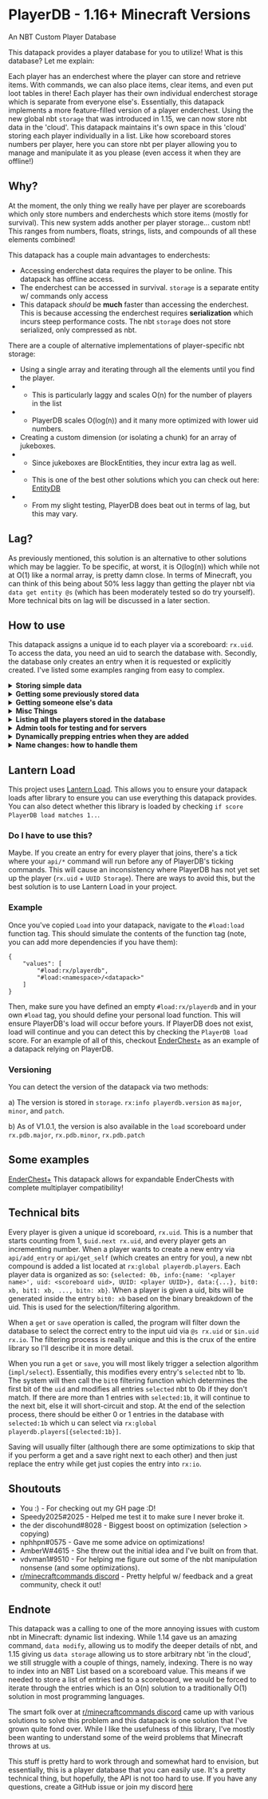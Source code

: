 # PlayerDB - 1.16+ Minecraft Versions
An NBT Custom Player Database

This datapack provides a player database for you to utilize! What is this database? Let me explain:

Each player has an enderchest where the player can store and retrieve items. With commands, we can also place items, clear items, and even put loot tables in there! Each player has their own individual enderchest storage which is separate from everyone else's. Essentially, this datapack implements a more feature-filled version of a player enderchest. Using the new global nbt `storage` that was introduced in 1.15, we can now store nbt data in the 'cloud'. This datapack maintains it's own space in this 'cloud' storing each player individually in a list. Like how scoreboard stores numbers per player, here you can store nbt per player allowing you to manage and manipulate it as you please (even access it when they are offline!)

## Why?

At the moment, the only thing we really have per player are scoreboards which only store numbers and enderchests which store items (mostly for survival). This new system adds another per player storage... custom nbt! This ranges from numbers, floats, strings, lists, and compounds of all these elements combined!

This datapack has a couple main advantages to enderchests:
* Accessing enderchest data requires the player to be online. This datapack has offline access.
* The enderchest can be accessed in survival. `storage` is a separate entity w/ commands only access
* This datapack *should* be **much** faster than accessing the enderchest. This is because accessing the enderchest requires **serialization** which incurs steep performance costs. The nbt `storage` does not store serialized, only compressed as nbt.

There are a couple of alternative implementations of player-specific nbt storage:
* Using a single array and iterating through all the elements until you find the player.
* * This is particularly laggy and scales O(n) for the number of players in the list
* * PlayerDB scales O(log(n)) and it many more optimized with lower uid numbers.
* Creating a custom dimension (or isolating a chunk) for an array of jukeboxes.
* * Since jukeboxes are BlockEntities, they incur extra lag as well.
* * This is one of the best other solutions which you can check out here: [EntityDB](https://github.com/hqics/entitydb)
* * From my slight testing, PlayerDB does beat out in terms of lag, but this may vary.

## Lag?

As previously mentioned, this solution is an alternative to other solutions which may be laggier. To be specific, at worst, it is O(log(n)) which while not at O(1) like a normal array, is pretty damn close. In terms of Minecraft, you can think of this being about 50% less laggy than getting the player nbt via `data get entity @s` (which has been moderately tested so do try yourself). More technical bits on lag will be discussed in a later section.

## How to use

This datapack assigns a unique id to each player via a scoreboard: `rx.uid`. To access the data, you need an uid to search the database with. Secondly, the database only creates an entry when it is requested or explicitly created. I've listed some examples ranging from easy to complex.

<details>
<summary><b>Storing simple data</b></summary>
<br>

This will get `@s`'s database entry. If it does not exist, it'll dynamically create it.

    function rx.playerdb:api/get_self

Our data is available at `rx:io playerdb.player.data`. We should write some data, notice how we organized our data by `author.cool_pack`.

    data modify storage rx:io playerdb.player.data.author.cool_pack set value {eggs: 3b}

Note that we stored our data in `author.cool_pack`. Namespacing our data allows us to have better compatibility with other packs!

Finally, let's save our data!

    function rx.playerdb:api/save_self

<br>
</details>

<details>
<summary><b>Getting some previously stored data</b></summary>
<br>

    function rx.playerdb:api/get_self
    execute store result score @s eggs run data get storage rx:io playerdb.player.data.author.cool_pack.eggs

    # No need to save, we are just reading

<br>
</details>

<details>
<summary><b>Getting someone else's data</b></summary>
<br>
    
Sometimes, we don't want to get our own data, but someone else's. Let's say that we have someone else's id stored in `author.obj`.

    scoreboard players operation $in.uid rx.io = @s author.obj

    # Note that we are using `api/get` here, `get` will **not** make a new entry on the fly
    function rx.playerdb:api/get

    # Let's hope they had some eggs stored, I was running out
    execute store result score @s eggs run data get storage rx:io playerdb.player.data.author.cool_pack.eggs

    # No need to save, we are just reading someone else's data ;)
    # If we were to... steal some eggs, we could save that change via:
    #     function rx.playerdb:api/save

<br>
</details>

<details>
<summary><b>Misc Things</b></summary>
<br>
    
We can manually add a player entry for `@s` via:
    
    function rx.playerdb:api/add_entry

We can also 'select' our data for `$in.uid rx:io`
This exposing some internal logic, essentially outputs an entry @ `rx:global playerdb.players[{selected:1b}]`. This does interface with the live database, so you'll wanna be careful if you are using this.

    scoreboard players operation $in.uid rx.io = @s rx.uid
    function rx.playerdb:api/select

    # (Note: select is much faster than a `get`/`save` which is why I've included in the api)

We can check whether or not a player has a database entry. This incentivizes not creating a db entry for every player, but rather creating them dynamically when you need them. You can hook into the `#api/on_entry_add` function tag which is talked about in a later section.

    execute if score @s rx.pdb.HasEntry matches 1 run ...

Finally, if you want to see some debug info..

    tag @s add rx.admin

This will provide more debug information and a cool load message (*Note that I use this for all my packs*)!

<br>
</details>

<details>
<summary><b>Listing all the players stored in the database</b></summary>
<br>
    
This just pulls up a clickable tellraw menu for player `@s` in chat.

    function rx.playerdb:admin/list

Note that anyone can click these buttons, but only an operator can run this function.

<br>
</details>

<details>
<summary><b>Admin tools for testing and for servers</b></summary>
<br>
    
    function rx.playerdb:admin/reset_all      # This will nuke the database and all ids, no warning!
    function rx.playerdb:admin/delete_player  # This will remove `@s`'s entry from the database
    function rx.playerdb:admin/remove_entry   # This will remove `$in.uid rx.io`'s entry from the database

<br>
</details>

<details>
<summary><b>Dynamically prepping entries when they are added</b></summary>
<br>
    
The function tag, `#rx.playerdb:api/on_entry_add`, allows a function to be run when an entry is added. Just plop a function tag with the function you want to fire. This function will fire before a `api/get_self` completes allowing you to intercept the creation ;)

The player data will already be stored in rx:io playerdb.player.data and will automatically save for you. Do **not** call `api/save_self`, just modify the data!
    
    data modify storage rx:io playerdb.player.data.author.cool_pack set value {eggs: 0b}  # No eggs :(

<br>
</details>

<details>
<summary><b>Name changes: how to handle them</b></summary>
<br>
    
PlayerDB has a nifty feature of having data persist on a name change (no leftover data, etc), This allows you to cache your scoreboard scores, which are name specific, in the database. 

There are two great ways of doing this:
1. Caching scores on a slow clock (maybe every 5 minutes)
2. Caching scores when they change

I prefer 2 since it leaves little to no room for error. If you wish to see an example of this, check out [Enderchest+](https://github.com/rx-modules/EnderChestPlus/blob/master/data/rx.ec/functions/setup.mcfunction).

    # I like to store the scores in a specific `scores` object so they are easy to identify
    function rx.playerdb:api/get_self
    execute store result storage rx:io playerdb.player.data.author.cool_pack.scores.eggs int 1 run scoreboard players get @s eggs

Once we implement this system, we have to implement a system to retrieve these scores when a name is changed. 
The function tag, `#rx.playerdb:api/on_name_change`, allows a function to be ran when a player changes their name. This allows you to access the old name, `rx:io playerdb.old_name` and the data **if it has been created**.

    execute if score @s rx.pdb.HasEntry matches 1 store result score @s eggs run data get storage rx:io playerdb.player.data.author.cool_pack.eggs
    tellraw @a ["Yo, ", {"selector": "@s"}, " changed their name from ", {"storage": "rx:io", "nbt": "playerdb.old_name"}]

Make sure you prepend `execute if score @s rx.pdb.HasEntry matches 1` to any `data get` you perform otherwise, you might just be getting null data (*which automatically gives 0 in Minecraft*).

<br>
</details>


## Lantern Load

This project uses [Lantern Load](https://github.com/LanternMC/Load). This allows you to ensure your datapack loads after library to ensure you can use everything this datapack provides. You can also detect whether this library is loaded by checking `if score PlayerDB load matches 1..`.

### Do I have to use this?

Maybe. If you create an entry for every player that joins, there's a tick where your `api/*` command will run before any of PlayerDB's ticking commands. This will cause an inconsistency where PlayerDB has not yet set up the player (`rx.uid` + `UUID Storage`). There are ways to avoid this, but the best solution is to use Lantern Load in your project.

### Example

Once you've copied `Load` into your datapack, navigate to the `#load:load` function tag. This should simulate the contents of the function tag (note, you can add more dependencies if you have them):

    {
        "values": [
            "#load:rx/playerdb",
            "#load:<namespace>/<datapack>"
        ]
    }

Then, make sure you have defined an empty `#load:rx/playerdb` and in your own `#load` tag, you should define your personal load function. This will ensure PlayerDB's load will occur before yours. If PlayerDB does not exist, load will continue and you can detect this by checking the `PlayerDB load` score. For an example of all of this, checkout [EnderChest+](https://github.com/rx-modules/EnderChestPlus/tree/master/data/load) as an example of a datapack relying on PlayerDB.

### Versioning

You can detect the version of the datapack via two methods:

a) The version is stored in `storage`. `rx:info playerdb.version` as `major`, `minor`, and `patch`.

b) As of V1.0.1, the version is also available in the `load` scoreboard under `rx.pdb.major`, `rx.pdb.minor`, `rx.pdb.patch`


## Some examples

[EnderChest+](https://github.com/rx-modules/EnderChestPlus)
This datapack allows for expandable EnderChests with complete multiplayer compatibility!

## Technical bits

Every player is given a unique id scoreboard, `rx.uid`. This is a number that starts counting from 1, `$uid.next rx.uid`, and every player gets an incrementing number. When a player wants to create a new entry via `api/add_entry` or `api/get_self` (which creates an entry for you), a new nbt compound is added a list located at `rx:global playerdb.players`. Each player data is organized as so: `{selected: 0b, info:{name: '<player name>', uid: <scoreboard uid>, UUID: <player UUID>}, data:{...}, bit0: xb, bit1: xb, ..., bitn: xb}`. When a player is given a uid, bits will be generated inside the entry `bit0: xb` based on the binary breakdown of the uid. This is used for the selection/filtering algorithm.

When a `get` or `save` operation is called, the program will filter down the database to select the correct entry to the input uid via `@s rx.uid` or `$in.uid rx.io`. The filtering process is really unique and this is the crux of the entire library so I'll describe it in more detail.

When you run a `get` or `save`, you will most likely trigger a selection algorithm (`impl/select`). Essentially, this modifies every entry's `selected` nbt to 1b. The system will then call the `bit0` filtering function which determines the first bit of the `uid` and modifies all entries `selected` nbt to 0b if they don't match. If there are more than 1 entries with `selected:1b`, it will continue to the next bit, else it will short-circuit and stop. At the end of the selection process, there should be either 0 or 1 entries in the database with `selected:1b` which u can select via `rx:global playerdb.players[{selected:1b}]`.

Saving will usually filter (although there are some optimizations to skip that if you perform a get and a save right next to each other) and then just replace the entry while get just copies the entry into `rx:io`.


## Shoutouts

* You :) - For checking out my GH page :D!
* Speedy2025#2025 - Helped me test it to make sure I never broke it.
* the der discohund#8028 - Biggest boost on optimization (selection > copying)
* nphhpn#0575 - Gave me some advice on optimizations!
* AmberW#4615 - She threw out the initial idea and I've built on from that.
* vdvman1#9510 - For helping me figure out some of the nbt manipulation nonsense (and some optimizations).
* [r/minecraftcommands discord](https://discord.gg/QAFXFtZ) - Pretty helpful w/ feedback and a great community, check it out!


## Endnote

This datapack was a calling to one of the more annoying issues with custom nbt in Minecraft: dynamic list indexing. While 1.14 gave us an amazing command, `data modify`, allowing us to modify the deeper details of nbt, and 1.15 giving us `data storage` allowing us to store arbitrary nbt 'in the cloud', we still struggle with a couple of things, namely, indexing. There is no way to index into an NBT List based on a scoreboard value. This means if we needed to store a list of entries tied to a scoreboard, we would be forced to iterate through the entries which is an O(n) solution to a traditionally O(1) solution in most programming languages.

The smart folk over at [r/minecraftcommands discord](https://discord.gg/QAFXFtZ) came up with various solutions to solve this problem and this datapack is one solution that I've grown quite fond over. While I like the usefulness of this library, I've mostly been wanting to understand some of the weird problems that Minecraft throws at us.

This stuff is pretty hard to work through and somewhat hard to envision, but essentially, this is a player database that you can easily use. It's a pretty technical thing, but hopefully, the API is not too hard to use. If you have any questions, create a GitHub issue or join my discord [here](https://discord.gg/zhadd6GHWJ)
